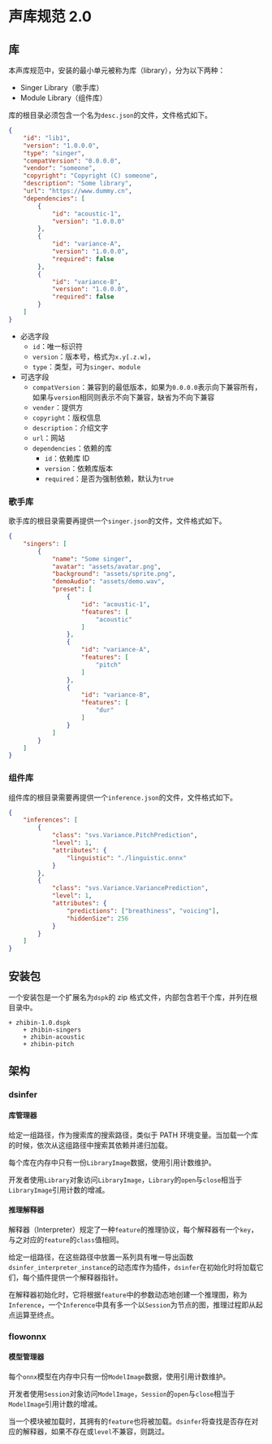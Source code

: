 # 声库规范 2.0

## 库

本声库规范中，安装的最小单元被称为库（library），分为以下两种：
+ Singer Library（歌手库）
+ Module Library（组件库）

库的根目录必须包含一个名为`desc.json`的文件，文件格式如下。

```json
{
    "id": "lib1",
    "version": "1.0.0.0",
    "type": "singer",
    "compatVersion": "0.0.0.0",
    "vendor": "someone",
    "copyright": "Copyright (C) someone",
    "description": "Some library",
    "url": "https://www.dummy.cn",
    "dependencies": [
        {
            "id": "acoustic-1",
            "version": "1.0.0.0"
        },
        {
            "id": "variance-A",
            "version": "1.0.0.0",
            "required": false
        },
        {
            "id": "variance-B",
            "version": "1.0.0.0",
            "required": false
        }
    ]
}
```

+ 必选字段
    + `id`：唯一标识符
    + `version`：版本号，格式为`x.y[.z.w]`，
    + `type`：类型，可为`singer`、`module`
+ 可选字段
    + `compatVersion`：兼容到的最低版本，如果为`0.0.0.0`表示向下兼容所有，如果与`version`相同则表示不向下兼容，缺省为不向下兼容
    + `vender`：提供方
    + `copyright`：版权信息
    + `description`：介绍文字
    + `url`：网站
    + `dependencies`：依赖的库
        + `id`：依赖库 ID
        + `version`：依赖库版本
        + `required`：是否为强制依赖，默认为`true`

### 歌手库

歌手库的根目录需要再提供一个`singer.json`的文件，文件格式如下。
```json
{
    "singers": [
        {
            "name": "Some singer",
            "avatar": "assets/avatar.png",
            "background": "assets/sprite.png",
            "demoAudio": "assets/demo.wav",
            "preset": [
                {
                    "id": "acoustic-1",
                    "features": [
                        "acoustic"
                    ]
                },
                {
                    "id": "variance-A",
                    "features": [
                        "pitch"
                    ]
                },
                {
                    "id": "variance-B",
                    "features": [
                        "dur"
                    ]
                }
            ]
        }
    ]
}
```

### 组件库

组件库的根目录需要再提供一个`inference.json`的文件，文件格式如下。
```json
{
    "inferences": [
        {
            "class": "svs.Variance.PitchPrediction",
            "level": 1,
            "attributes": {
                "linguistic": "./linguistic.onnx"
            }
        },
        {
            "class": "svs.Variance.VariancePrediction",
            "level": 1,
            "attributes": {
                "predictions": ["breathiness", "voicing"],
                "hiddenSize": 256
            }
        }
    ]
}
```

## 安装包

一个安装包是一个扩展名为`dspk`的 zip 格式文件，内部包含若干个库，并列在根目录中。

```
+ zhibin-1.0.dspk
    + zhibin-singers
    + zhibin-acoustic
    + zhibin-pitch
```

## 架构

### dsinfer

#### 库管理器

给定一组路径，作为搜索库的搜索路径，类似于 PATH 环境变量。当加载一个库的时候，依次从这组路径中搜索其依赖并递归加载。

每个库在内存中只有一份`LibraryImage`数据，使用引用计数维护。

开发者使用`Library`对象访问`LibraryImage`，`Library`的`open`与`close`相当于`LibraryImage`引用计数的增减。

#### 推理解释器

解释器（Interpreter）规定了一种`feature`的推理协议，每个解释器有一个`key`，与之对应的`feature`的`class`值相同。

给定一组路径，在这些路径中放置一系列具有唯一导出函数`dsinfer_interpreter_instance`的动态库作为插件，`dsinfer`在初始化时将加载它们，每个插件提供一个解释器指针。

在解释器初始化时，它将根据`feature`中的参数动态地创建一个推理图，称为`Inference`，一个`Inference`中具有多一个以`Session`为节点的图，推理过程即从起点运算至终点。

### flowonnx

#### 模型管理器

每个`onnx`模型在内存中只有一份`ModelImage`数据，使用引用计数维护。

开发者使用`Session`对象访问`ModelImage`，`Session`的`open`与`close`相当于`ModelImage`引用计数的增减。

当一个模块被加载时，其拥有的`feature`也将被加载。`dsinfer`将查找是否存在对应的解释器，如果不存在或`level`不兼容，则跳过。